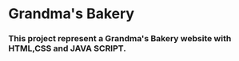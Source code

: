 # Grandma's Bakery
### This project represent a Grandma's Bakery website with HTML,CSS and JAVA SCRIPT.
